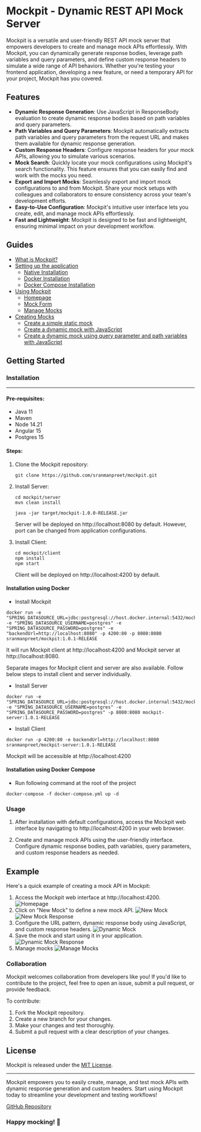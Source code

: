 # Mockpit - Dynamic REST API Mock Server

Mockpit is a versatile and user-friendly REST API mock server that empowers developers to create and manage mock APIs effortlessly. With Mockpit, you can dynamically generate response bodies, leverage path variables and query parameters, and define custom response headers to simulate a wide range of API behaviors. Whether you're testing your frontend application, developing a new feature, or need a temporary API for your project, Mockpit has you covered.

## Features

- **Dynamic Response Generation**: Use JavaScript in ResponseBody evaluation to create dynamic response bodies based on path variables and query parameters.
- **Path Variables and Query Parameters**: Mockpit automatically extracts path variables and query parameters from the request URL and makes them available for dynamic response generation.
- **Custom Response Headers**: Configure response headers for your mock APIs, allowing you to simulate various scenarios.
- **Mock Search**: Quickly locate your mock configurations using Mockpit's search functionality. This feature ensures that you can easily find and work with the mocks you need.
- **Export and Import Mocks**: Seamlessly export and import mock configurations to and from Mockpit. Share your mock setups with colleagues and collaborators to ensure consistency across your team's development efforts.
- **Easy-to-Use Configuration**: Mockpit's intuitive user interface lets you create, edit, and manage mock APIs effortlessly.
- **Fast and Lightweight**: Mockpit is designed to be fast and lightweight, ensuring minimal impact on your development workflow.

## Guides

- [What is Mockpit?](https://github.com/sranmanpreet/mockpit/wiki/What-is-Mockpit)
- [Setting up the application](https://github.com/sranmanpreet/mockpit/wiki/Setting-up-Mockpit)
    - [Native Installation](https://github.com/sranmanpreet/mockpit/wiki/Setup-Mockpit-natively)
    - [Docker Installation](https://github.com/sranmanpreet/mockpit/wiki/Setup-Mockpit-via-Docker)
    - [Docker Compose Installation](https://github.com/sranmanpreet/mockpit/wiki/Setup-Mockpit-via-Docker-Compose)
- [Using Mockpit](https://github.com/sranmanpreet/mockpit/wiki/Using-Mockpit)
    - [Homepage](https://github.com/sranmanpreet/mockpit/wiki/Using-Homepage)
    - [Mock Form](https://github.com/sranmanpreet/mockpit/wiki/Using-Mock-Form)
    - [Manage Mocks](https://github.com/sranmanpreet/mockpit/wiki/Using-Manage-Mocks)
- [Creating Mocks](https://github.com/sranmanpreet/mockpit/wiki/Creating-Mocks)
    - [Create a simple static mock](https://github.com/sranmanpreet/mockpit/wiki/Create-a-simple-static-mock)
    - [Create a dynamic mock with JavaScript](https://github.com/sranmanpreet/mockpit/wiki/Creating-a-dynamic-mock-with-javascript)
    - [Create a dynamic mock using query parameter and path variables with JavaScript](https://github.com/sranmanpreet/mockpit/wiki/Creating-a-dynamic-mock-using-variables-with-javascript)



## Getting Started

### Installation

---
#### Pre-requisites:
- Java 11
- Maven
- Node 14.21
- Angular 15 
- Postgres 15

#### Steps:
1. Clone the Mockpit repository:

   ```
   git clone https://github.com/sranmanpreet/mockpit.git
   ```

2. Install Server:
   
   ```
   cd mockpit/server
   mvn clean install
   
   java -jar target/mockpit-1.0.0-RELEASE.jar
   ```
   
   Server will be deployed on http://localhost:8080 by default. However, port can be changed from application configurations.


3. Install Client:
 
   ```
   cd mockpit/client
   npm install
   npm start 
   ```
   Client will be deployed on http://localhost:4200 by default.
#### Installation using Docker
- Install Mockpit
 ```
docker run -e "SPRING_DATASOURCE_URL=jdbc:postgresql://host.docker.internal:5432/mockpitdb" -e "SPRING_DATASOURCE_USERNAME=postgres" -e "SPRING_DATASOURCE_PASSWORD=postgres" -e "backendUrl=http://localhost:8080" -p 4200:80 -p 8080:8080 sranmanpreet/mockpit:1.0.1-RELEASE
 ``` 
It will run Mockpit client at http://localhost:4200 and Mockpit server at http://localhost:8080. 

Separate images for Mockpit client and server are also available. Follow below steps to install client and server individually.
- Install Server
 ```
docker run -e "SPRING_DATASOURCE_URL=jdbc:postgresql://host.docker.internal:5432/mockpitdb" -e "SPRING_DATASOURCE_USERNAME=postgres" -e "SPRING_DATASOURCE_PASSWORD=postgres" -p 8080:8080 mockpit-server:1.0.1-RELEASE
 ```
- Install Client
```
docker run -p 4200:80 -e backendUrl=http://localhost:8080 sranmanpreet/mockpit-server:1.0.1-RELEASE
```
Mockpit will be accessible at http://localhost:4200

#### Installation using Docker Compose
- Run following command at the root of the  project
 ```
docker-compose -f docker-compose.yml up -d
 ```

### Usage
1. After installation with default configurations, access the Mockpit web interface by navigating to http://localhost:4200 in your web browser.

2. Create and manage mock APIs using the user-friendly interface. Configure dynamic response bodies, path variables, query parameters, and custom response headers as needed.

## Example
Here's a quick example of creating a mock API in Mockpit:

1. Access the Mockpit web interface at http://localhost:4200.
![Homepage](https://github.com/sranmanpreet/mockpit/blob/master/documentation/assets/homepage.png?raw=true)
2. Click on "New Mock" to define a new mock API.
![New Mock](https://github.com/sranmanpreet/mockpit/blob/master/documentation/assets/new-mock.png?raw=true)
![New Mock Response](https://github.com/sranmanpreet/mockpit/blob/master/documentation/assets/new-mock-response.png?raw=true)
3. Configure the URL pattern, dynamic response body using JavaScript, and custom response headers.
![Dynamic Mock](https://github.com/sranmanpreet/mockpit/blob/master/documentation/assets/new-mock-dynamic.png?raw=true)
4. Save the mock and start using it in your application.
![Dynamic Mock Response](https://github.com/sranmanpreet/mockpit/blob/master/documentation/assets/new-mock-dynamic-response.png?raw=true)
5. Manage mocks
![Manage Mocks](https://github.com/sranmanpreet/mockpit/blob/master/documentation/assets/manage-mocks.png?raw=true)
### Collaboration
Mockpit welcomes collaboration from developers like you! If you'd like to contribute to the project, feel free to open an issue, submit a pull request, or provide feedback.

To contribute:

1. Fork the Mockpit repository.
2. Create a new branch for your changes.
3. Make your changes and test thoroughly.
4. Submit a pull request with a clear description of your changes.

## License
Mockpit is released under the [MIT License](https://github.com/sranmanpreet/mockpit/blob/master/LICENSE).

---

Mockpit empowers you to easily create, manage, and test mock APIs with dynamic response generation and custom headers. Start using Mockpit today to streamline your development and testing workflows!

[GitHub Repository](https://github.com/sranmanpreet/mockpit)

### Happy mocking! 🚀



